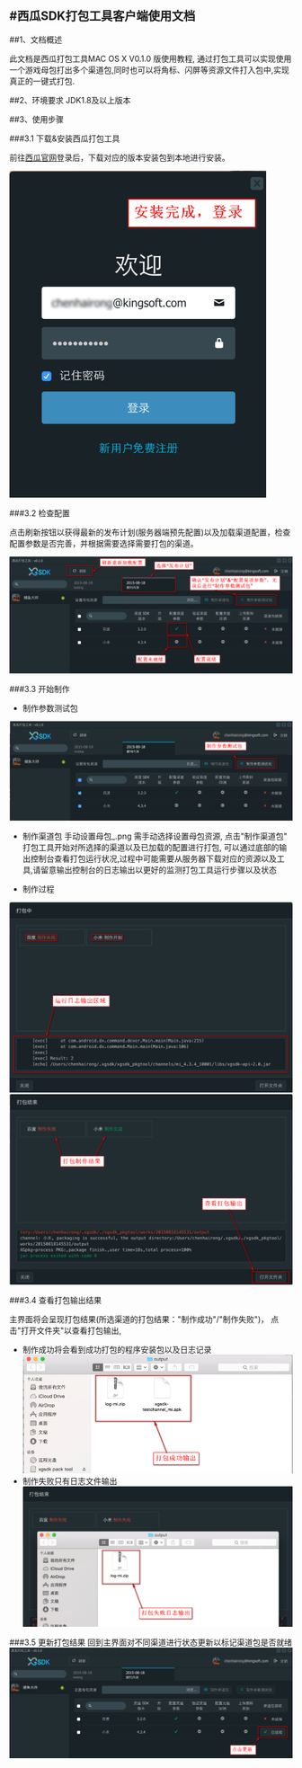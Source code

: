 #西瓜SDK打包工具客户端使用文档
---

##1、文档概述

此文档是西瓜打包工具MAC OS X V0.1.0 版使用教程, 通过打包工具可以实现使用一个游戏母包打出多个渠道包,同时也可以将角标、闪屏等资源文件打入包中,实现真正的一键式打包.

##2、环境要求
JDK1.8及以上版本

##3、使用步骤

###3.1 下载&安装西瓜打包工具

前往<a href="http://console.xgsdk.com/">西瓜官网</a>登录后，下载对应的版本安装包到本地进行安装。

<img src="img/登录_.png"/>

###3.2 检查配置

点击刷新按钮以获得最新的发布计划(服务器端预先配置)以及加载渠道配置，检查配置参数是否完善，并根据需要选择需要打包的渠道。

<img src="img/选择发布计划_检查参数配置_.png"/>

###3.3 开始制作

 - 制作参数测试包
 <img src="img/制作参数测试包_.png"/>

 - 制作渠道包
 手动设置母包_.png
 需手动选择设置母包资源, 点击"制作渠道包" 打包工具开始对所选择的渠道以及已加载的配置进行打包, 可以通过底部的输出控制台查看打包运行状况,过程中可能需要从服务器下载对应的资源以及工具,请留意输出控制台的日志输出以更好的监测打包工具运行步骤以及状态

- 制作过程
<img src="img/制作过程_.png"/>
<img src="img/打包结果显示_.png"/>

###3.4 查看打包输出结果

主界面将会呈现打包结果(所选渠道的打包结果："制作成功"/"制作失败")， 点击"打开文件夹"以查看打包输出,
 - 制作成功将会看到成功打包的程序安装包以及日志记录
   <img src="img/打包成功输出_.png"/>
 - 制作失败只有日志文件输出
   <img src="img/打包失败输出日志_.png"/>

###3.5 更新打包结果
回到主界面对不同渠道进行状态更新以标记渠道包是否就绪
<img src="img/更新渠道包是否就绪_.png">
